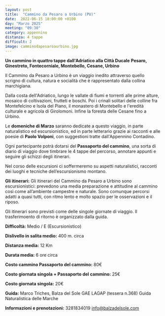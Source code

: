 ```yaml
---
layout: post
title:  "Cammino da Pesaro a Urbino (PU)"
date:  2022-06-15 18:00:00 +0100
day: "Marzo 2025"
meeting: "09:30"
category: appennino 
distanza: 4 tappe
difficult: 2
image: camminodapesaroaurbino.jpg
---
```


**Un cammino in quattro tappe dall'Adriatico alla Città Ducale**
**Pesaro, Ginestreto, Fontecorniale, Montebello, Cesane, Urbino**

Il Cammino da Pesaro a Urbino è un viaggio inedito attraverso quello scrigno di cultura, natura e socialità che è rappresentato dalla collina marchigiana. 

Dalla costa dell'Adriatico, lungo le vallate di fiumi e torrenti alle prime alture, mosaico di coltivazioni, frutteti e boschi. Poi i crinali solitari delle colline fra Montefelcino e Isola del Piano, il monastero di Montebello e l'eredità culturale e agricola di Girolomoni. Infine la foresta delle Cesane fino a Urbino.

Le **domeniche di Marzo** saranno dedicate a questo viaggio, in parte naturalistico ed escursionistico, ed in parte letterario grazie ai racconti e alle poesie di **Paolo Volponi**, con suggestioni tratte dall'Appennino Contadino.


Ogni partecipante potrà dotarsi del **Passaporto del cammino**, una sorta di diario di viaggio dove timbrare le 4 tappe del percorso, annotare appunti e seguire gli schizzi degli itinerari.

Nel corso delle escursioni ci soffermeremo su aspetti naturalistici, racconti dei luoghi e tecniche dell’escursionismo montano.


**Gli itinerari:** Gli itinerari del Cammino da Pesaro a Urbino sono escursionistici: prevedono una media preparazione e attitudine al cammino così come all’ambiente campestre e naturale. Sono comunque percorsi adatti a quasi tutti, con ritmo lento e molto spazio per le osservazioni e il riposo.

Gli itinerari sono previsti come delle singole giornate di viaggio. Il trasferimoento di ritorno è organizzato dalla guida.



**Difficoltà:** Medio / E (Escursionistico)

**Dislivello in salita medio:** 400 m. circa

**Distanza media:** 12 Km

**Durata media:** 6 ore circa

**Costo cammino Passaporto del cammino:** 80€

**Costo giornata singola + Passaporto del cammino:** 25€

**Costo giornata singola:** 20€

**Guida:** Marco Triches, Balza del Sole GAE LAGAP (tessera n.368) Guida Naturalistica delle Marche

**Informazioni e prenotazioni:** 3281834019 info@balzadelsole.com
